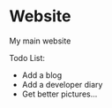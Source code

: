 # Website

My main website

Todo List:
* Add a blog
* Add a developer diary
* Get better pictures...

